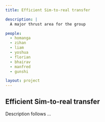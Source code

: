 ```yaml
---
title: Efficient Sim-to-real transfer

description: |
  A major thrust area for the group

people:
  - homanga
  - zihan
  - liam
  - yoshua
  - florian
  - bhairav
  - manfred
  - gunshi

layout: project
---
```


## Efficient Sim-to-real transfer

Description follows ...
